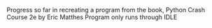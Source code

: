 Progress so far in recreating a program from the book, Python Crash Course 2e by Eric Matthes
Program only runs through IDLE
